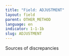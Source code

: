 ```yaml
---
title: "Field: ADJUSTMENT"
layout: field
parent: OTHER_METHOD
language: en
indicator: 1-1-1b
slug: ADJUSTMENT
---
```

Sources of discrepancies